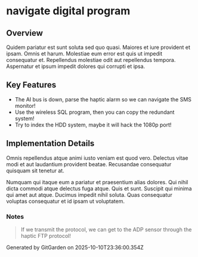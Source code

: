 # navigate digital program

## Overview
Quidem pariatur est sunt soluta sed quo quasi. Maiores et iure provident et ipsam. Omnis et harum. Molestiae eum error est quis ut impedit consequatur et. Repellendus molestiae odit aut repellendus tempora. Aspernatur et ipsum impedit dolores qui corrupti et ipsa.

## Key Features
- The AI bus is down, parse the haptic alarm so we can navigate the SMS monitor!
- Use the wireless SQL program, then you can copy the redundant system!
- Try to index the HDD system, maybe it will hack the 1080p port!

## Implementation Details
Omnis repellendus atque animi iusto veniam est quod vero. Delectus vitae modi et aut laudantium provident beatae. Recusandae consequatur quisquam sit tenetur at.
 Numquam qui itaque eum a pariatur et praesentium alias dolores. Qui nihil dicta commodi atque delectus fuga atque. Quis et sunt. Suscipit qui minima qui amet aut atque. Ducimus impedit nihil soluta. Quas consequatur voluptas consequatur et id ipsam ut voluptatem.

### Notes
> If we transmit the protocol, we can get to the ADP sensor through the haptic FTP protocol!

Generated by GitGarden on 2025-10-10T23:36:00.354Z